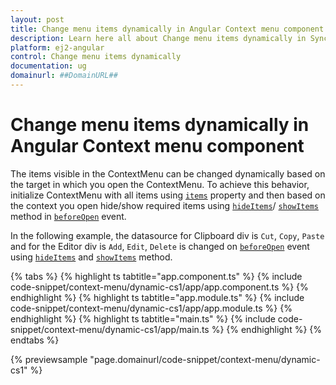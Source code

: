 ```yaml
---
layout: post
title: Change menu items dynamically in Angular Context menu component | Syncfusion
description: Learn here all about Change menu items dynamically in Syncfusion Angular Context menu component of Syncfusion Essential JS 2 and more.
platform: ej2-angular
control: Change menu items dynamically 
documentation: ug
domainurl: ##DomainURL##
---
```


# Change menu items dynamically in Angular Context menu component

The items visible in the ContextMenu can be changed dynamically based on the target in which
you open the ContextMenu. To achieve this behavior, initialize ContextMenu with all
items using [`items`](https://ej2.syncfusion.com/angular/documentation/api/context-menu#items)
property and then based on the context you open hide/show required items using
[`hideItems`](https://ej2.syncfusion.com/angular/documentation/api/context-menu#hideitems)/
[`showItems`](https://ej2.syncfusion.com/angular/documentation/api/context-menu#showitems) method in
[`beforeOpen`](https://ej2.syncfusion.com/angular/documentation/api/context-menu#beforeopen) event.

In the following example, the datasource for Clipboard div is `Cut`, `Copy`, `Paste` and
for the Editor div is `Add`, `Edit`, `Delete` is changed on
[`beforeOpen`](https://ej2.syncfusion.com/angular/documentation/api/context-menu#beforeopen) event using
[`hideItems`](https://ej2.syncfusion.com/angular/documentation/api/context-menu#hideitems) and
[`showItems`](https://ej2.syncfusion.com/angular/documentation/api/context-menu#showitems) method.

{% tabs %}
{% highlight ts tabtitle="app.component.ts" %}
{% include code-snippet/context-menu/dynamic-cs1/app/app.component.ts %}
{% endhighlight %}
{% highlight ts tabtitle="app.module.ts" %}
{% include code-snippet/context-menu/dynamic-cs1/app/app.module.ts %}
{% endhighlight %}
{% highlight ts tabtitle="main.ts" %}
{% include code-snippet/context-menu/dynamic-cs1/app/main.ts %}
{% endhighlight %}
{% endtabs %}
  
{% previewsample "page.domainurl/code-snippet/context-menu/dynamic-cs1" %}
